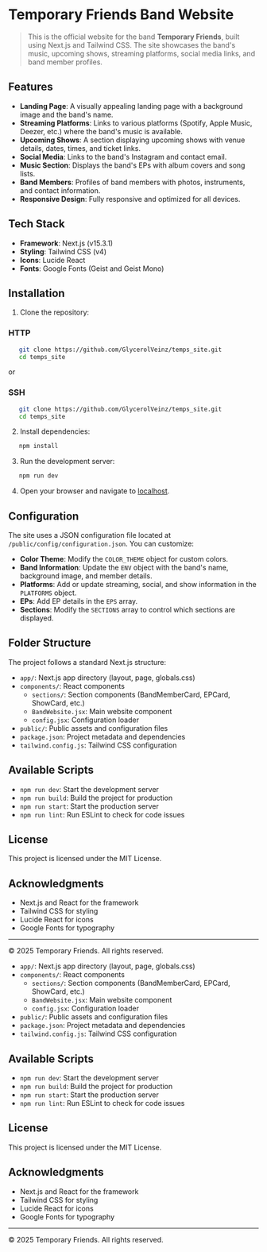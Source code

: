 # Temporary Friends Band Website

> This is the official website for the band **Temporary Friends**, built using Next.js and Tailwind CSS. The site showcases the band's music, upcoming shows, streaming platforms, social media links, and band member profiles.

## Features

- **Landing Page**: A visually appealing landing page with a background image and the band's name.
- **Streaming Platforms**: Links to various platforms (Spotify, Apple Music, Deezer, etc.) where the band's music is available.
- **Upcoming Shows**: A section displaying upcoming shows with venue details, dates, times, and ticket links.
- **Social Media**: Links to the band's Instagram and contact email.
- **Music Section**: Displays the band's EPs with album covers and song lists.
- **Band Members**: Profiles of band members with photos, instruments, and contact information.
- **Responsive Design**: Fully responsive and optimized for all devices.

## Tech Stack

- **Framework**: Next.js (v15.3.1)
- **Styling**: Tailwind CSS (v4)
- **Icons**: Lucide React
- **Fonts**: Google Fonts (Geist and Geist Mono)

## Installation

1. Clone the repository:

### HTTP
```bash
   git clone https://github.com/GlycerolVeinz/temps_site.git
   cd temps_site
```

or 

### SSH
```bash
   git clone https://github.com/GlycerolVeinz/temps_site.git
   cd temps_site
```

2. Install dependencies:
```bash
   npm install
```

3. Run the development server:
```bash
   npm run dev
```

4. Open your browser and navigate to [localhost](http://localhost:3000).

## Configuration

The site uses a JSON configuration file located at `/public/config/configuration.json`. You can customize:

- **Color Theme**: Modify the `COLOR_THEME` object for custom colors.
- **Band Information**: Update the `ENV` object with the band's name, background image, and member details.
- **Platforms**: Add or update streaming, social, and show information in the `PLATFORMS` object.
- **EPs**: Add EP details in the `EPS` array.
- **Sections**: Modify the `SECTIONS` array to control which sections are displayed.

## Folder Structure

The project follows a standard Next.js structure:

- `app/`: Next.js app directory (layout, page, globals.css)
- `components/`: React components
  - `sections/`: Section components (BandMemberCard, EPCard, ShowCard, etc.)
  - `BandWebsite.jsx`: Main website component
  - `config.jsx`: Configuration loader
- `public/`: Public assets and configuration files
- `package.json`: Project metadata and dependencies
- `tailwind.config.js`: Tailwind CSS configuration

## Available Scripts

- `npm run dev`: Start the development server
- `npm run build`: Build the project for production
- `npm run start`: Start the production server
- `npm run lint`: Run ESLint to check for code issues

## License

This project is licensed under the MIT License.

## Acknowledgments

- Next.js and React for the framework
- Tailwind CSS for styling
- Lucide React for icons
- Google Fonts for typography

---

© 2025 Temporary Friends. All rights reserved.
- `app/`: Next.js app directory (layout, page, globals.css)
- `components/`: React components
  - `sections/`: Section components (BandMemberCard, EPCard, ShowCard, etc.)
  - `BandWebsite.jsx`: Main website component
  - `config.jsx`: Configuration loader
- `public/`: Public assets and configuration files
- `package.json`: Project metadata and dependencies
- `tailwind.config.js`: Tailwind CSS configuration

## Available Scripts

- `npm run dev`: Start the development server
- `npm run build`: Build the project for production
- `npm run start`: Start the production server
- `npm run lint`: Run ESLint to check for code issues

## License

This project is licensed under the MIT License.

## Acknowledgments

- Next.js and React for the framework
- Tailwind CSS for styling
- Lucide React for icons
- Google Fonts for typography

---

© 2025 Temporary Friends. All rights reserved.